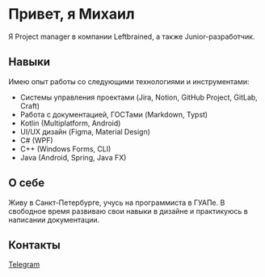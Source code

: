 # Привет, я Михаил
Я Project manager в компании Leftbrained, а также Junior-разработчик.

## Навыки
Имею опыт работы со следующими технологиями и инструментами:
- Системы управления проектами (Jira, Notion, GitHub Project, GitLab, Craft)
- Работа с документацией, ГОСТами (Markdown, Typst)
- Kotlin (Multiplatform, Android)
- UI/UX дизайн (Figma, Material Design)
- C# (WPF)
- C++ (Windows Forms, CLI)
- Java (Android, Spring, Java FX)

## О себе
Живу в Санкт-Петербурге, учусь на программиста в ГУАПе. В свободное время развиваю свои навыки в дизайне и практикуюсь в написании документации.

## Контакты
[Telegram](https://t.me/bigcock18cm)
